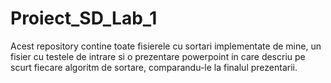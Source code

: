 # Proiect_SD_Lab_1
Acest repository contine toate fisierele cu sortari implementate de mine, un fisier cu testele de intrare si o prezentare powerpoint in care descriu pe scurt fiecare algoritm de sortare, comparandu-le la finalul prezentarii.

